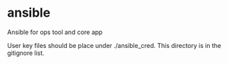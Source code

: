 # ansible
Ansible for ops tool and core app

User key files should be place under ./ansible_cred. This directory is in the gitignore list.
